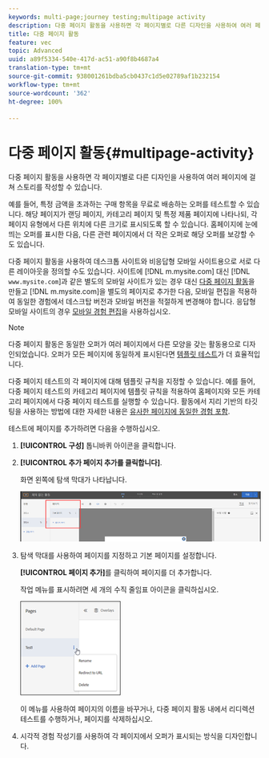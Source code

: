 ```yaml
---
keywords: multi-page;journey testing;multipage activity
description: 다중 페이지 활동을 사용하면 각 페이지별로 다른 디자인을 사용하여 여러 페이지에 걸쳐 스토리를 작성할 수 있습니다.
title: 다중 페이지 활동
feature: vec
topic: Advanced
uuid: a89f5334-540e-417d-ac51-a90f8b4687a4
translation-type: tm+mt
source-git-commit: 938001261bdba5cb0437c1d5e02789af1b232154
workflow-type: tm+mt
source-wordcount: '362'
ht-degree: 100%

---
```



# 다중 페이지 활동{#multipage-activity}

다중 페이지 활동을 사용하면 각 페이지별로 다른 디자인을 사용하여 여러 페이지에 걸쳐 스토리를 작성할 수 있습니다.

예를 들어, 특정 금액을 초과하는 구매 항목을 무료로 배송하는 오퍼를 테스트할 수 있습니다. 해당 페이지가 랜딩 페이지, 카테고리 페이지 및 특정 제품 페이지에 나타나되, 각 페이지 유형에서 다른 위치에 다른 크기로 표시되도록 할 수 있습니다. 홈페이지에 눈에 띄는 오퍼를 표시한 다음, 다른 관련 페이지에서 더 작은 오퍼로 해당 오퍼를 보강할 수도 있습니다.

다중 페이지 활동을 사용하여 데스크톱 사이트와 비응답형 모바일 사이트용으로 서로 다른 레이아웃을 정의할 수도 있습니다. 사이트에 [!DNL m.mysite.com] 대신 [!DNL `www.mysite.com`]과 같은 별도의 모바일 사이트가 있는 경우 대신 [다중 페이지 활동](../../c-experiences/c-visual-experience-composer/multipage-activity.md#concept_277E096063E14813AC5D8EDFA1D2ED48)을 만들고 [!DNL m.mysite.com]을 별도의 페이지로 추가한 다음, 모바일 편집을 적용하여 동일한 경험에서 데스크탑 버전과 모바일 버전을 적절하게 변경해야 합니다. 응답형 모바일 사이트의 경우 [모바일 경험 편집](../../c-experiences/c-visual-experience-composer/mobile-viewports.md#concept_8E45527C4ABC41D59AA3553BEDC76FA5)을 사용하십시오.

>[!NOTE]
>
>다중 페이지 활동은 동일한 오퍼가 여러 페이지에서 다른 모양을 갖는 활동용으로 디자인되었습니다. 오퍼가 모든 페이지에 동일하게 표시된다면 [템플릿 테스트](../../c-experiences/c-visual-experience-composer/temtest.md#task_2539D51A18044F82B0D9895636546781)가 더 효율적입니다.

다중 페이지 테스트의 각 페이지에 대해 템플릿 규칙을 지정할 수 있습니다. 예를 들어, 다중 페이지 테스트의 카테고리 페이지에 템플릿 규칙을 적용하여 홈페이지와 모든 카테고리 페이지에서 다중 페이지 테스트를 실행할 수 있습니다. 활동에서 지리 기반의 타깃팅을 사용하는 방법에 대한 자세한 내용은 [유사한 페이지에 동일한 경험 포함](../../c-experiences/c-visual-experience-composer/temtest.md#task_2539D51A18044F82B0D9895636546781).

테스트에 페이지를 추가하려면 다음을 수행하십시오.

1. **[!UICONTROL 구성]** 톱니바퀴 아이콘을 클릭합니다.
1. **[!UICONTROL 추가 페이지 추가를 클릭합니다]**.

   화면 왼쪽에 탐색 막대가 나타납니다.

   ![](assets/multipage_nav.png)

1. 탐색 막대를 사용하여 페이지를 지정하고 기본 페이지를 설정합니다.

   **[!UICONTROL 페이지 추가]**&#x200B;를 클릭하여 페이지를 더 추가합니다.

   작업 메뉴를 표시하려면 세 개의 수직 줄임표 아이콘을 클릭하십시오.

   ![](assets/multipage_menu.png)

   이 메뉴를 사용하여 페이지의 이름을 바꾸거나, 다중 페이지 활동 내에서 리디렉션 테스트를 수행하거나, 페이지를 삭제하십시오.

1. 시각적 경험 작성기를 사용하여 각 페이지에서 오퍼가 표시되는 방식을 디자인합니다.

